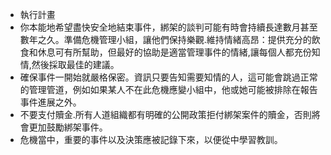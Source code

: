 [Title]: # (執行計畫)
[Difficulty]: # (行家)
[Order]: # (16)

* 執行計畫
* 你本能地希望盡快安全地結束事件，綁架的談判可能有時會持續長達數月甚至數年之久。準備危機管理小組，讓他們保持樂觀.維持情緒高昂：提供充分的飲食和休息可有所幫助，但最好的協助是適當管理事件的情緒,讓每個人都充份知情,然後採取最佳的建議。
* 確保事件一開始就嚴格保密。資訊只要告知需要知情的人，這可能會跳過正常的管理管道，例如如果某人不在此危機應變小組中，他或她可能被排除在報告事件進展之外。
* 不要支付贖金.所有人道組織都有明確的公開政策拒付綁架案件的贖金，否則將會更加鼓勵綁架事件。
* 危機當中，重要的事件以及決策應被記錄下來，以便從中學習教訓。